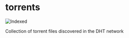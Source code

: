 torrents 
========
![Indexed](https://img.shields.io/badge/indexed-217915-blue)

Collection of torrent files discovered in the DHT network
